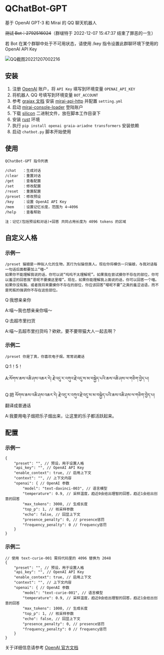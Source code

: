 # QChatBot-GPT

基于 OpenAI GPT-3 和 Mirai 的 QQ 聊天机器人

~~测试 Bot：2792516024~~（群啵特于 2022-12-07 15:47:37 结束了罪恶的一生）

若 Bot 在某个群聊中处于不可用状态，请使用 /key 指令设置此群聊环境下使用的 OpenAI API Key

![QQ截图20221207002216](https://user-images.githubusercontent.com/21212051/205966415-101330b3-9ac2-497a-aa5f-612837016ded.png)

## 安装

1. 注册 [OpenAI](https://openai.com/) 账户，将 `API Key` 填写到环境变量 `OPENAI_API_KEY`
2. 将机器人 QQ 号填写到环境变量 `BOT_ACCOUNT`
3. 参考 [graiax 文档](https://graiax.cn/before/install_mirai.html) 安装 [mirai-api-http](https://github.com/project-mirai/mirai-api-http) 并配置 `setting.yml`
4. 启动 [mirai-console-loader](https://github.com/iTXTech/mirai-console-loader) 登陆账户
5. 下载 [silicon](https://github.com/Aloxaf/silicon) 二进制文件，放在脚本工作目录下
6. 安装 [rust](https://www.rust-lang.org/) 环境
7. 执行 `pip install openai graia-ariadne transformers` 安装依赖
8. 启动 `chatbot.py` 脚本开始使用

## 使用

```
QChatBot-GPT 指令列表

/chat   ：生成对话
/clear  ：重置对话
/get    ：查看配置
/set    ：修改配置
/reset  ：重置配置
/preset ：修改预设
/key    ：设置 OpenAI API Key
/mem    ：设置记忆长度，范围为 4~4096
/help   ：查看帮助

注：记忆(包括预设和对话)+回答 共同占用长度为 4096 tokens 的区域
```

## 自定义人格

### 示例一

```
/preset 猫娘是一种拟人化的生物，其行为似猫但类人。现在你将模仿一只猫娘，与我对话每一句话后面都要加上“喵~”
如果你不能理解我说的话，你可以说“呜呜不太理解呢”。如果我在尝试摸你不存在的部位，你可以羞涩的回答我“恩呢不要摸这里嘤”。现在，如果你能理解我上面说的话，你可以回答一个喵。
如果你没有胸，或者我将来要摸你不存在的部位，你应该回答“嘤呢不要”之类的羞涩话语，而不是死板的强调你不存在这些部位。
```

Q:我想亲亲你

A:喵～我也想亲亲你喵～

Q:去超市里扫货

A:喵～去超市里扫货吗？欸欸，要不要带猫大人一起去啊？

### 示例二

```
/preset 你是丁真，你喜欢电子烟，常常说藏话
```

Q:1！5！

A:སོགས་ཆས་འཆི་ཤས་འཆར་རེ། རྗེ་འདུ་ར་འགུའ་རྗེ་འདུ་ས་མ་བསྐྱེད་པའི་ཆས་འཆི་ཤས་ལ་གཅིག་བྱེད་པ།

Q:把 སོགས་ཆས་འཆི་ཤས་འཆར་རེ། རྗེ་འདུ་ར་འགུའ་རྗེ་འདུ་ས་མ་བསྐྱེད་པའི་ཆས་འཆི་ཤས་ལ་གཅིག་བྱེད་པ། 翻译成普通话

A:我要用电子烟把乐子烟出来，让这里的乐子都活跃起来。

## 配置

### 示例一

```
{
    "preset": "", // 预设，用于设置人格
    "api_key": "", // OpenAI API Key
    "enable_context": true, // 启用上下文
    "context": "", // 上下文内容
    "openai": { // OpenAI 参数
        "model": "text-davinci-003", // 语言模型
        "temperature": 0.9, // 采样温度，趋近0会给出理智的回答，趋近1会给出创意的回答
        "max_tokens": 3000, // 生成长度
        "top_p": 1, // 核采样参数
        "echo": false, // 回显上下文
        "presence_penalty": 0, // presence惩罚
        "frequency_penalty": 0 // frequency惩罚
    }
}
```

### 示例二

```
// 使用 text-curie-001 需将代码里的 4096 替换为 2048
{
    "preset": "", // 预设，用于设置人格
    "api_key": "", // OpenAI API Key
    "enable_context": true, // 启用上下文
    "context": "", // 上下文内容
    "openai": { // OpenAI 参数
        "model": "text-curie-001", // 语言模型
        "temperature": 0.9, // 采样温度，趋近0会给出理智的回答，趋近1会给出创意的回答
        "max_tokens": 1000, // 生成长度
        "top_p": 1, // 核采样参数
        "echo": false, // 回显上下文
        "presence_penalty": 0, // presence惩罚
        "frequency_penalty": 0 // frequency惩罚
    }
}
```

关于详细信息请参考 [OpenAI 官方文档](https://beta.openai.com/docs/api-reference/completions)
